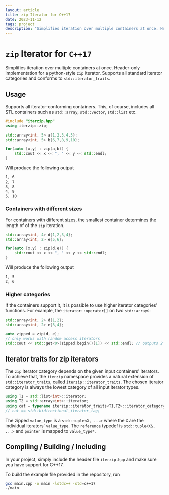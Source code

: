 ```yaml
---
layout: article
title: zip Iterator for C++17
date: 2023-11-12
tags: project
description: "Simplifies iteration over multiple containers at once. Header-only implementation for a python-style zip iterator. Supports all standard iterator categories and conforms to std::iterator_traits."
---
```


# `zip` Iterator for `C++17`

Simplifies iteration over multiple containers at once.
Header-only implementation for a python-style `zip` iterator.
Supports all standard iterator categories and conforms to `std::iterator_traits`.

## Usage

Supports all iterator-conforming containers.
This, of course, includes all STL containers such as `std::array`, `std::vector`, `std::list` etc.

```cpp
#include "iterzip.hpp"
using iterzip::zip;

std::array<int, 5> a{1,2,3,4,5};
std::array<int, 5> b{6,7,8,9,10};

for(auto [x,y] : zip(a,b)) {
    std::cout << x << ", " << y << std::endl;
}
```
Will produce the following output
```sh
1, 6
2, 7
3, 8
4, 9
5, 10
```

### Containers with different sizes
For containers with different sizes, the smallest container determines the length of of the `zip` iteration.

```cpp
std::array<int, 4> d{1,2,3,4};
std::array<int, 2> e{5,6};

for(auto [x,y] : zip(d,e)) {
    std::cout << x << ", " << y << std::endl;
}
```
Will produce the following output
```sh
1, 5
2, 6
```


### Higher categories

If the containers support it, it is possible to use higher iterator categories' functions.
For example, the `iterator::operator[]` on two `std::array`s:
```cpp
std::array<int, 2> d{1,2};
std::array<int, 2> e{3,4};

auto zipped = zip(d, e);
// only works with random access iterators
std::cout << std::get<0>(zipped.begin()[1]) << std::endl; // outputs 2 (which is the second element in the first container.)
```

## Iterator traits for zip iterators

The `zip` iterator category depends on the given input containers' iterators.
To achieve that, the `iterzip` namespace provides a natural extension of `std::iterator_traits`, called `iterzip::iterator_traits`.
The chosen iterator category is always the lowest category of all input iterator types.

```cpp
using T1 = std::list<int>::iterator;
using T2 = std::array<int>::iterator;
using cat = typename iterzip::iterator_traits<T1,T2>::iterator_category;
// cat == std::bidirectional_iterator_tag;
```

The zipped `value_type` is a `std::tuple<X, ...>` where the `X` are the individual iterators' `value_type`.
The `reference` typedef is `std::tuple<X&, ...>` and `pointer` is mapped to `value_type*`.

## Compiling / Building / Including

In your project, simply include the header file `iterzip.hpp` and make sure you have support for C++17.

To build the example file provided in the repository, run
```bash
gcc main.cpp -o main -lstdc++ -std=c++17
./main
```